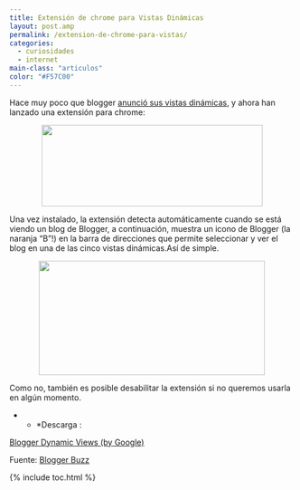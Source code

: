 ```yaml
---
title: Extensión de chrome para Vistas Dinámicas
layout: post.amp
permalink: /extension-de-chrome-para-vistas/
categories:
  - curiosidades
  - internet
main-class: "articulos"
color: "#F57C00"
---
```

Hace muy poco que blogger [anunció sus vistas dinámicas][1], y ahora han lanzado una extensión para chrome:

<div class="separator" style="clear: both; text-align: center;">
  <a href="http://3-www-accel-pss.googleusercontent.com/gadgets/proxy?container=accel&gadget=buzz.blogger.com&debug=0&nocache=0&rooe=1&html_tag_context=img&url=http%3A%2F%2F4.bp.blogspot.com%2F_UUTay7LUoq0%2FTZkQ4W68PpI%2FAAAAAAAAAEc%2FW9HrUwOTDGM%2FUntitled3.png" imageanchor="1" style="margin-left:1em; margin-right:1em"><img border="0" height="144" width="391" src="http://3-www-accel-pss.googleusercontent.com/gadgets/proxy?container=accel&gadget=buzz.blogger.com&debug=0&nocache=0&rooe=1&html_tag_context=img&url=http%3A%2F%2F4.bp.blogspot.com%2F_UUTay7LUoq0%2FTZkQ4W68PpI%2FAAAAAAAAAEc%2FW9HrUwOTDGM%2FUntitled3.png" /></a>
</div>


<!--ad-->

Una vez instalado, la extensión detecta automáticamente cuando se está viendo un blog de Blogger, a continuación, muestra un icono de Blogger (la naranja &#8220;B&#8221;!) en la barra de direcciones que permite seleccionar y ver el blog en una de las cinco vistas dinámicas.Así de simple.

<div class="separator" style="clear: both; text-align: center;">
  <a href="https://1.bp.blogspot.com/_UUTay7LUoq0/TZkQqGWQsrI/AAAAAAAAAEY/_mW8IOqVZ_Y/3001%20(1).jpg" imageanchor="1" style="margin-left:1em; margin-right:1em"><img border="0" height="202" width="400" src="https://1.bp.blogspot.com/_UUTay7LUoq0/TZkQqGWQsrI/AAAAAAAAAEY/_mW8IOqVZ_Y/3001%20(1).jpg" /></a>
</div>

Como no, también es posible desabilitar la extensión si no queremos usarla en algún momento.

* * *Descarga :

[Blogger Dynamic Views (by Google)][2]  

Fuente: [Blogger Buzz][3]</p>



 [1]: https://elbauldelprogramador.com/habilitadas-las-vistas-dinamicas-en-el/
 [2]: https://chrome.google.com/extensions/detail/mmoheajlpfaigefceljflpohdehkjbli
 [3]: http://buzz.blogger.com/2011/04/dynamic-views-chrome-extension.html

{% include toc.html %}
